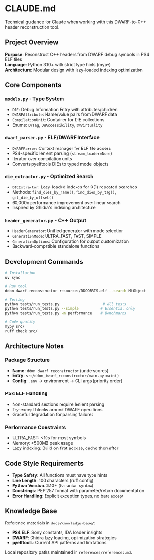 # CLAUDE.md

Technical guidance for Claude when working with this DWARF-to-C++ header reconstruction tool.

## Project Overview

**Purpose**: Reconstruct C++ headers from DWARF debug symbols in PS4 ELF files  
**Language**: Python 3.10+ with strict type hints (mypy)  
**Architecture**: Modular design with lazy-loaded indexing optimization  

## Core Components

### `models.py` - Type System
- `DIE`: Debug Information Entry with attributes/children
- `DWARFAttribute`: Name/value pairs from DWARF data
- `CompilationUnit`: Container for DIE collections
- Enums: `DWTag`, `DWAccessibility`, `DWVirtuality`

### `dwarf_parser.py` - ELF/DWARF Interface  
- `DWARFParser`: Context manager for ELF file access
- PS4-specific lenient parsing (`stream_loader=None`)
- Iterator over compilation units
- Converts pyelftools DIEs to typed model objects

### `die_extractor.py` - Optimized Search
- `DIEExtractor`: Lazy-loaded indexes for O(1) repeated searches
- Methods: `find_dies_by_name()`, `find_dies_by_tag()`, `get_die_by_offset()`
- 60,000x performance improvement over linear search
- Inspired by Ghidra's indexing architecture

### `header_generator.py` - C++ Output
- `HeaderGenerator`: Unified generator with mode selection
- `GenerationMode`: ULTRA_FAST, FAST, SIMPLE
- `GenerationOptions`: Configuration for output customization
- Backward-compatible standalone functions

## Development Commands

```bash
# Installation
uv sync

# Run tool
ddon-dwarf-reconstructor resources/DDOORBIS.elf --search MtObject

# Testing
python tests/run_tests.py                    # All tests
python tests/run_tests.py --simple          # Essential only
python tests/run_tests.py -m performance    # Benchmarks

# Code quality
mypy src/
ruff check src/
```

## Architecture Notes

### Package Structure
- **Name**: `ddon_dwarf_reconstructor` (underscores)
- **Entry**: `src/ddon_dwarf_reconstructor/main.py:main()`
- **Config**: `.env` → environment → CLI args (priority order)

### PS4 ELF Handling
- Non-standard sections require lenient parsing
- Try-except blocks around DWARF operations
- Graceful degradation for parsing failures

### Performance Constraints
- ULTRA_FAST: <10s for most symbols
- Memory: <500MB peak usage
- Lazy indexing: Build on first access, cache thereafter

## Code Style Requirements

- **Type Safety**: All functions must have type hints
- **Line Length**: 100 characters (ruff config)  
- **Python Version**: 3.10+ (for union syntax)
- **Docstrings**: PEP 257 format with parameter/return documentation
- **Error Handling**: Explicit exception types, no bare `except`

## Knowledge Base

Reference materials in `docs/knowledge-base/`:
- **PS4 ELF**: Sony constants, IDA loader insights
- **DWARF**: Ghidra lazy loading, optimization strategies  
- **pyelftools**: Current API patterns and limitations

Local repository paths maintained in `references/references.md`.
